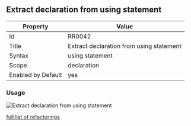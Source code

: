 ## Extract declaration from using statement

Property | Value
--- | --- 
Id | RR0042
Title | Extract declaration from using statement
Syntax | using statement
Scope | declaration
Enabled by Default | yes

### Usage

![Extract declaration from using statement](../../images/refactorings/ExtractDeclarationFromUsingStatement.png)

[full list of refactorings](Refactorings.md)
